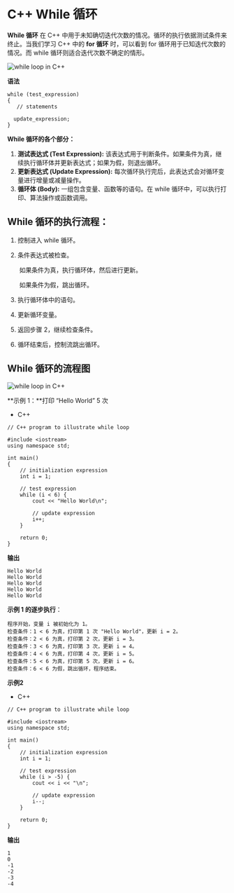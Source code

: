 # C++ While 循环

**While 循环** 在 C++ 中用于未知确切迭代次数的情况。循环的执行依据测试条件来终止。当我们学习 C++ 中的 **for 循环** 时，可以看到 for 循环用于已知迭代次数的情况。而 while 循环则适合迭代次数不确定的情形。

![while loop in C++](https://media.geeksforgeeks.org/wp-content/uploads/20191118170432/While-Loop-GeeksforGeeks1.jpg)

**语法**

```
while (test_expression)
{
   // statements
 
  update_expression;
}
```

**While 循环的各个部分：**

1. **测试表达式 (Test Expression):** 该表达式用于判断条件。如果条件为真，继续执行循环体并更新表达式；如果为假，则退出循环。
2. **更新表达式 (Update Expression):** 每次循环执行完后，此表达式会对循环变量进行增量或减量操作。
3. **循环体 (Body):** 一组包含变量、函数等的语句。在 while 循环中，可以执行打印、算法操作或函数调用。

## While 循环的执行流程：

1. 控制进入 while 循环。

2. 条件表达式被检查。

   ​	如果条件为真，执行循环体，然后进行更新。

   ​	如果条件为假，跳出循环。

3. 执行循环体中的语句。

4. 更新循环变量。

5. 返回步骤 2，继续检查条件。

6. 循环结束后，控制流跳出循环。

## While 循环的流程图

![while loop in C++](https://media.geeksforgeeks.org/wp-content/uploads/20220927171802/WhileloopinC2.png)

 

**示例 1：**打印 “Hello World” 5 次

- C++

```
// C++ program to illustrate while loop 

#include <iostream> 
using namespace std; 

int main() 
{ 
	// initialization expression 
	int i = 1; 

	// test expression 
	while (i < 6) { 
		cout << "Hello World\n"; 

		// update expression 
		i++; 
	} 

	return 0; 
}

```

**输出**

```
Hello World
Hello World
Hello World
Hello World
Hello World
```

**示例 1 的逐步执行**：

```
程序开始，变量 i 被初始化为 1。
检查条件：1 < 6 为真，打印第 1 次 "Hello World"，更新 i = 2。
检查条件：2 < 6 为真，打印第 2 次，更新 i = 3。
检查条件：3 < 6 为真，打印第 3 次，更新 i = 4。
检查条件：4 < 6 为真，打印第 4 次，更新 i = 5。
检查条件：5 < 6 为真，打印第 5 次，更新 i = 6。
检查条件：6 < 6 为假，跳出循环，程序结束。
```

**示例2**

- C++

```
// C++ program to illustrate while loop 

#include <iostream> 
using namespace std; 

int main() 
{ 
	// initialization expression 
	int i = 1; 

	// test expression 
	while (i > -5) { 
		cout << i << "\n"; 

		// update expression 
		i--; 
	} 

	return 0; 
} 

```

**输出**

```
1
0
-1
-2
-3
-4
```